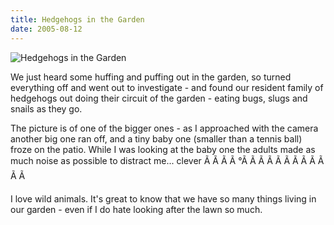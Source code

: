 ```yaml
---
title: Hedgehogs in the Garden
date: 2005-08-12
---
```


![Hedgehogs in the Garden](https://source.unsplash.com/DWyRC2juMgs/1600x900)

We just heard some huffing and puffing out in the garden, so turned everything off and went out to investigate - and found our resident family of hedgehogs out doing their circuit of the garden - eating bugs, slugs and snails as they go.

The picture is of one of the bigger ones - as I approached with the camera another big one ran off, and a tiny baby one (smaller than a tennis ball) froze on the patio. While I was looking at the baby one the adults made as much noise as possible to distract me... clever Ã Ã Ã Ã °Ã Ã Ã Ã Ã Ã Ã Ã Ã Ã Ã Ã 

I love wild animals. It's great to know that we have so many things living in our garden - even if I do hate looking after the lawn so much.